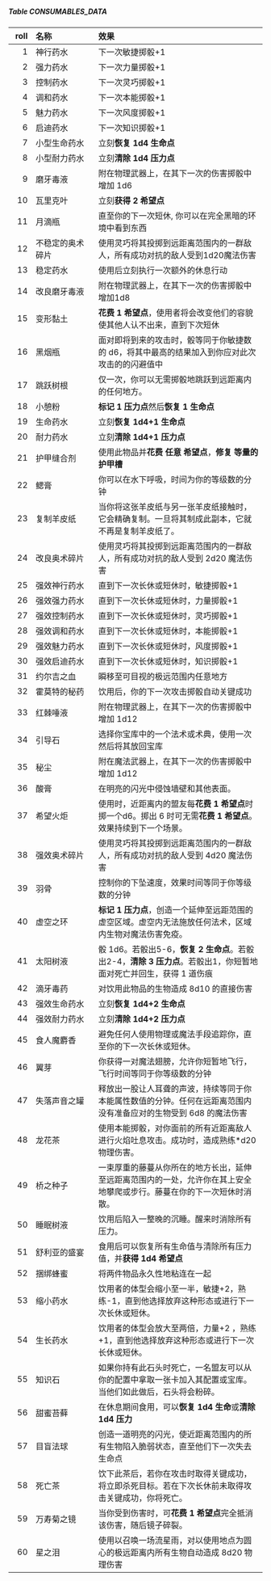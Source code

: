 ##### Table CONSUMABLES_DATA
| <div style="width:30px">roll</div> | <div style="width:100px">名称</div> | 效果 |
|-------:|:-----------------|:-----------------------------------------------------------------------------------------------------------------------|
|      1 | 神行药水         | 下一次敏捷掷骰+1                                                                                                       |
|      2 | 强力药水         | 下一次力量掷骰+1                                                                                                       |
|      3 | 控制药水         | 下一次灵巧掷骰+1                                                                                                       |
|      4 | 调和药水         | 下一次本能掷骰+1                                                                                                       |
|      5 | 魅力药水         | 下一次风度掷骰+1                                                                                                       |
|      6 | 启迪药水         | 下一次知识掷骰+1                                                                                                       |
|      7 | 小型生命药水     | 立刻**恢复 1d4 生命点**                                                                                                |
|      8 | 小型耐力药水     | 立刻**清除 1d4 压力点**                                                                                                |
|      9 | 磨牙毒液         | 附在物理武器上，在其下一次的伤害掷骰中增加 1d6                                                                         |
|     10 | 瓦里克叶         | 立刻**获得 2 希望点**                                                                                                  |
|     11 | 月滴瓶           | 直至你的下一次短休, 你可以在完全黑暗的环境中看到东西                                                                   |
|     12 | 不稳定的奥术碎片 | 使用灵巧将其投掷到远距离范围内的一群敌人，所有成功对抗的敌人受到1d20魔法伤害                                           |
|     13 | 稳定药水         | 使用后立刻执行一次额外的休息行动                                                                                       |
|     14 | 改良磨牙毒液     | 附在物理武器上，在其下一次的伤害掷骰中增加1d8                                                                          |
|     15 | 变形黏土         | **花费 1 希望点**，使用者将会改变他们的容貌使其他人认不出来，直到下次短休                                              |
|     16 | 黑烟瓶           | 面对即将到来的攻击时，骰等同于你敏捷数的 d6，将其中最高的结果加入到你应对此次攻击的的闪避值中                          |
|     17 | 跳跃树根         | 仅一次，你可以无需掷骰地跳跃到远距离内的任何地方。                                                                     |
|     18 | 小憩粉           | **标记 1 压力点**然后**恢复 1 生命点**                                                                                 |
|     19 | 生命药水         | 立刻**恢复 1d4+1 生命点**                                                                                              |
|     20 | 耐力药水         | 立刻**清除 1d4+1 压力点**                                                                                              |
|     21 | 护甲缝合剂       | 使用此物品并**花费 任意 希望点**，**修复 等量的 护甲槽**                                                               |
|     22 | 鳃膏             | 你可以在水下呼吸，时间为你的等级数的分钟                                                                               |
|     23 | 复制羊皮纸       | 当你将这张羊皮纸与另一张羊皮纸接触时，它会精确复制。一旦将其制成此副本，它就不再是复制羊皮纸了。                       |
|     24 | 改良奥术碎片     | 使用灵巧将其投掷到远距离范围内的一群敌人，所有成功对抗的敌人受到 2d20 魔法伤害                                         |
|     25 | 强效神行药水     | 直到下一次长休或短休时，敏捷掷骰+1                                                                                     |
|     26 | 强效强力药水     | 直到下一次长休或短休时，力量掷骰+1                                                                                     |
|     27 | 强效控制药水     | 直到下一次长休或短休时，灵巧掷骰+1                                                                                     |
|     28 | 强效调和药水     | 直到下一次长休或短休时，本能掷骰+1                                                                                     |
|     29 | 强效魅力药水     | 直到下一次长休或短休时，风度掷骰+1                                                                                     |
|     30 | 强效启迪药水     | 直到下一次长休或短休时，知识掷骰+1                                                                                     |
|     31 | 约尔吉之血       | 瞬移至可目视的极远范围内任意地方                                                                                       |
|     32 | 霍莫特的秘药     | 饮用后，你的下一次攻击掷骰自动关键成功                                                                                 |
|     33 | 红棘唾液         | 附在物理武器上，在其下一次的伤害掷骰中增加 1d12                                                                        |
|     34 | 引导石           | 选择你宝库中的一个法术或术典，使用一次然后将其放回宝库                                                                 |
|     35 | 秘尘             | 附在魔法武器上，在其下一次的伤害掷骰中增加 1d12                                                                        |
|     36 | 酸膏             | 在明亮的闪光中侵蚀墙壁和其他表面。                                                                                     |
|     37 | 希望火炬         | 使用时，近距离内的盟友每**花费 1 希望点**时掷一个d6。掷出 6 时可无需**花费 1 希望点**。效果持续到下一个场景。          |
|     38 | 强效奥术碎片     | 使用灵巧将其投掷到远距离范围内的一群敌人，所有成功对抗的敌人受到 4d20 魔法伤害                                         |
|     39 | 羽骨             | 控制你的下坠速度，效果时间等同于你等级数的分钟                                                                         |
|     40 | 虚空之环         | **标记 1 压力点**，创造一个延伸至远距范围的虚空区域。虚空内无法施放任何法术，区域内生物对魔法伤害免疫。                |
|     41 | 太阳树液         | 骰 1d6。若骰出5-6，**恢复 2 生命点**。若骰出2-4，**清除 3 压力点**。若骰出1，你短暂地面对死亡并回生，获得 1 道伤痕     |
|     42 | 滴牙毒药         | 对饮用此物品的生物造成 8d10 的直接伤害                                                                                 |
|     43 | 强效生命药水     | 立刻**恢复 1d4+2 生命点**                                                                                              |
|     44 | 强效耐力药水     | 立刻**清除 1d4+2 压力点**                                                                                              |
|     45 | 食人魔麝香       | 避免任何人使用物理或魔法手段追踪你，直至你的下一次长休或短休。                                                         |
|     46 | 翼芽             | 你获得一对魔法翅膀，允许你短暂地飞行，飞行时间等同于你等级数的分钟                                                     |
|     47 | 失落声音之罐     | 释放出一股让人耳聋的声波，持续等同于你本能属性数值的分钟。任何在远距离范围内没有准备应对的生物受到 6d8 的魔法伤害      |
|     48 | 龙花茶           | 使用本能掷骰，对你面前的所有近距离敌人进行火焰吐息攻击。成功时，造成熟练*d20 物理伤害。                                |
|     49 | 桥之种子         | 一束厚重的藤蔓从你所在的地方长出，延伸至远距离范围内的一处，允许你在其上安全地攀爬或步行。藤蔓在你的下一次短休时消散。 |
|     50 | 睡眠树液         | 饮用后陷入一整晚的沉睡。醒来时消除所有压力。                                                                           |
|     51 | 舒利亚的盛宴     | 食用后可以恢复所有生命值与清除所有压力值，并**获得 1d4 希望点**                                                        |
|     52 | 捆绑蜂蜜         | 将两件物品永久性地粘连在一起                                                                                           |
|     53 | 缩小药水         | 饮用者的体型会缩小至一半，敏捷+2，熟练-1，直到他选择放弃这种形态或进行下一次长休或短休。                               |
|     54 | 生长药水         | 饮用者的体型会放大至两倍，力量+2 ，熟练+1，直到他选择放弃这种形态或进行下一次长休或短休。                              |
|     55 | 知识石           | 如果你持有此石头时死亡，一名盟友可以从你的配置中拿取一张卡加入其配置或宝库。当他们如此做后，石头将会粉碎。             |
|     56 | 甜蜜苔藓         | 在休息期间食用，可以**恢复 1d4 生命**或**清除 1d4 压力**                                                               |
|     57 | 目盲法球         | 创造一道明亮的闪光，使近距离范围内的所有生物陷入脆弱状态，直至他们下一次失去生命点                                     |
|     58 | 死亡茶           | 饮下此茶后，若你在攻击时取得关键成功，将立即杀死目标。若在下次长休前未取得攻击关键成功，你将死亡。                     |
|     59 | 万寿菊之镜       | 当你受到伤害时，可**花费 1 希望点**完全抵消该伤害，随后镜子碎裂。                                                      |
|     60 | 星之泪           | 使用以召唤一场流星雨，对以使用地点为圆心的极远距离内所有生物自动造成 8d20 物理伤害                                     |
